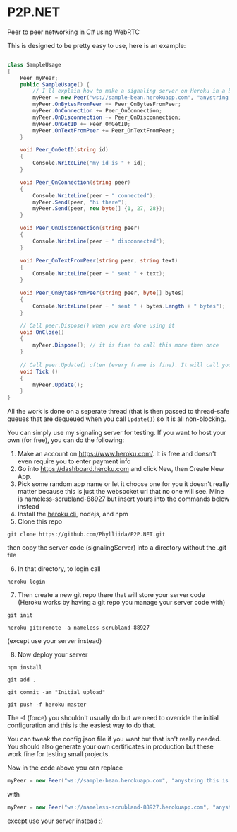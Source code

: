 # P2P.NET
Peer to peer networking in C# using WebRTC

This is designed to be pretty easy to use, here is an example:

```C#

class SampleUsage
{
    Peer myPeer;
    public SampleUsage() {
        // I'll explain how to make a signaling server on Heroku in a bit
        myPeer = new Peer("ws://sample-bean.herokuapp.com", "anystring this is your room id");
        myPeer.OnBytesFromPeer += Peer_OnBytesFromPeer;
        myPeer.OnConnection += Peer_OnConnection;
        myPeer.OnDisconnection += Peer_OnDisconnection;
        myPeer.OnGetID += Peer_OnGetID;
        myPeer.OnTextFromPeer += Peer_OnTextFromPeer;
    }

    void Peer_OnGetID(string id)
    {
        Console.WriteLine("my id is " + id);
    }

    void Peer_OnConnection(string peer)
    {
        Console.WriteLine(peer + " connected");
        myPeer.Send(peer, "hi there");
        myPeer.Send(peer, new byte[] {1, 27, 28});
    }

    void Peer_OnDisconnection(string peer)
    {
        Console.WriteLine(peer + " disconnected");
    }

    void Peer_OnTextFromPeer(string peer, string text)
    {
        Console.WriteLine(peer + " sent " + text);
    }

    void Peer_OnBytesFromPeer(string peer, byte[] bytes)
    {
        Console.WriteLine(peer + " sent " + bytes.Length + " bytes");
    }

    // Call peer.Dispose() when you are done using it
    void OnClose()
    {
        myPeer.Dispose(); // it is fine to call this more then once
    }
    
    // Call peer.Update() often (every frame is fine). It will call your callbacks on the thread you call Update()
    void Tick ()
    {
        myPeer.Update();
    }
}
  ```
All the work is done on a seperate thread (that is then passed to thread-safe queues that are dequeued when you call `Update()`) so it is all non-blocking.

You can simply use my signaling server for testing. If you want to host your own (for free), you can do the following:

1. Make an account on https://www.heroku.com/. It is free and doesn't even require you to enter payment info
2. Go into https://dashboard.heroku.com and click New, then Create New App.
3. Pick some random app name or let it choose one for you it doesn't really matter because this is just the websocket url that no one will see. Mine is nameless-scrubland-88927 but insert yours into the commands below instead
4. Install the [heroku cli](https://devcenter.heroku.com/articles/heroku-cli), nodejs, and npm
5. Clone this repo

`git clone https://github.com/Phylliida/P2P.NET.git`

then copy the server code (signalingServer) into a directory without the .git file

6. In that directory, to login call

`heroku login`

7. Then create a new git repo there that will store your server code (Heroku works by having a git repo you manage your server code with)

`git init`

`heroku git:remote -a nameless-scrubland-88927`

(except use your server instead)

8. Now deploy your server

`npm install`

`git add .`

`git commit -am "Initial upload"`

`git push -f heroku master`

The -f (force) you shouldn't usually do but we need to override the initial configuration and this is the easiest way to do that.

You can tweak the config.json file if you want but that isn't really needed. You should also generate your own certificates in production but these work fine for testing small projects.

Now in the code above you can replace

```C#
myPeer = new Peer("ws://sample-bean.herokuapp.com", "anystring this is your room id");
```

with

```C#
myPeer = new Peer("ws://nameless-scrubland-88927.herokuapp.com", "anystring this is your room id");
```

except use your server instead :)
